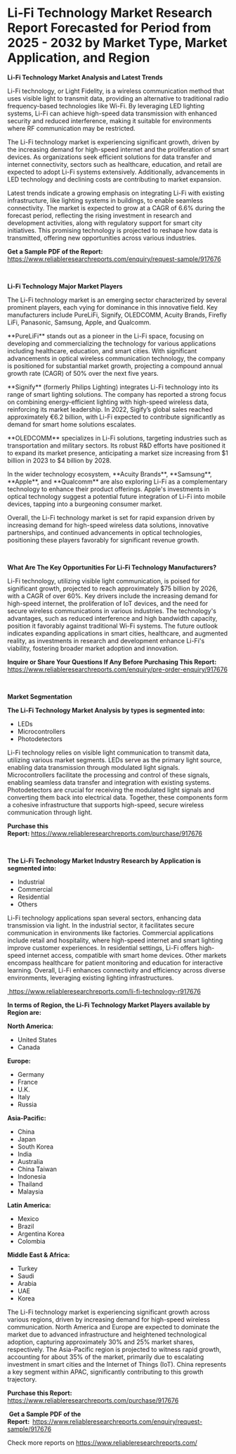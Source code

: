 <p><h1>Li-Fi Technology Market Research Report Forecasted for Period from 2025 -  2032 by Market Type, Market Application, and Region</h1></p><p><strong>Li-Fi Technology Market Analysis and Latest Trends</strong></p>
<p><p>Li-Fi technology, or Light Fidelity, is a wireless communication method that uses visible light to transmit data, providing an alternative to traditional radio frequency-based technologies like Wi-Fi. By leveraging LED lighting systems, Li-Fi can achieve high-speed data transmission with enhanced security and reduced interference, making it suitable for environments where RF communication may be restricted.</p><p>The Li-Fi technology market is experiencing significant growth, driven by the increasing demand for high-speed internet and the proliferation of smart devices. As organizations seek efficient solutions for data transfer and internet connectivity, sectors such as healthcare, education, and retail are expected to adopt Li-Fi systems extensively. Additionally, advancements in LED technology and declining costs are contributing to market expansion.</p><p>Latest trends indicate a growing emphasis on integrating Li-Fi with existing infrastructure, like lighting systems in buildings, to enable seamless connectivity. The market is expected to grow at a CAGR of 6.6% during the forecast period, reflecting the rising investment in research and development activities, along with regulatory support for smart city initiatives. This promising technology is projected to reshape how data is transmitted, offering new opportunities across various industries.</p></p>
<p><strong>Get a Sample PDF of the Report:&nbsp;</strong> <a href="https://www.reliableresearchreports.com/enquiry/request-sample/917676?utm_campaign=2478&utm_medium=2&utm_source=Github&utm_content=ia&utm_term=15022025&utm_id=li-fi-technology">https://www.reliableresearchreports.com/enquiry/request-sample/917676</a></p>
<p>&nbsp;</p>
<p><strong>Li-Fi Technology Major Market Players</strong></p>
<p><p>The Li-Fi technology market is an emerging sector characterized by several prominent players, each vying for dominance in this innovative field. Key manufacturers include PureLiFi, Signify, OLEDCOMM, Acuity Brands, Firefly LiFi, Panasonic, Samsung, Apple, and Qualcomm.</p><p>**PureLiFi** stands out as a pioneer in the Li-Fi space, focusing on developing and commercializing the technology for various applications including healthcare, education, and smart cities. With significant advancements in optical wireless communication technology, the company is positioned for substantial market growth, projecting a compound annual growth rate (CAGR) of 50% over the next five years.</p><p>**Signify** (formerly Philips Lighting) integrates Li-Fi technology into its range of smart lighting solutions. The company has reported a strong focus on combining energy-efficient lighting with high-speed wireless data, reinforcing its market leadership. In 2022, Sigify’s global sales reached approximately €6.2 billion, with Li-Fi expected to contribute significantly as demand for smart home solutions escalates.</p><p>**OLEDCOMM** specializes in Li-Fi solutions, targeting industries such as transportation and military sectors. Its robust R&D efforts have positioned it to expand its market presence, anticipating a market size increasing from $1 billion in 2023 to $4 billion by 2028.</p><p>In the wider technology ecosystem, **Acuity Brands**, **Samsung**, **Apple**, and **Qualcomm** are also exploring Li-Fi as a complementary technology to enhance their product offerings. Apple's investments in optical technology suggest a potential future integration of Li-Fi into mobile devices, tapping into a burgeoning consumer market.</p><p>Overall, the Li-Fi technology market is set for rapid expansion driven by increasing demand for high-speed wireless data solutions, innovative partnerships, and continued advancements in optical technologies, positioning these players favorably for significant revenue growth.</p></p>
<p>&nbsp;</p>
<p><strong>What Are The Key Opportunities For Li-Fi Technology Manufacturers?</strong></p>
<p><p>Li-Fi technology, utilizing visible light communication, is poised for significant growth, projected to reach approximately $75 billion by 2026, with a CAGR of over 60%. Key drivers include the increasing demand for high-speed internet, the proliferation of IoT devices, and the need for secure wireless communications in various industries. The technology's advantages, such as reduced interference and high bandwidth capacity, position it favorably against traditional Wi-Fi systems. The future outlook indicates expanding applications in smart cities, healthcare, and augmented reality, as investments in research and development enhance Li-Fi's viability, fostering broader market adoption and innovation.</p></p>
<p><strong>Inquire or Share Your Questions If Any Before Purchasing This Report:</strong> <a href="https://www.reliableresearchreports.com/enquiry/pre-order-enquiry/917676?utm_campaign=2478&utm_medium=2&utm_source=Github&utm_content=ia&utm_term=15022025&utm_id=li-fi-technology">https://www.reliableresearchreports.com/enquiry/pre-order-enquiry/917676</a></p>
<p>&nbsp;</p>
<p><strong>Market Segmentation</strong></p>
<p><strong>The Li-Fi Technology Market Analysis by types is segmented into:</strong></p>
<p><ul><li>LEDs</li><li>Microcontrollers</li><li>Photodetectors</li></ul></p>
<p><p>Li-Fi technology relies on visible light communication to transmit data, utilizing various market segments. LEDs serve as the primary light source, enabling data transmission through modulated light signals. Microcontrollers facilitate the processing and control of these signals, enabling seamless data transfer and integration with existing systems. Photodetectors are crucial for receiving the modulated light signals and converting them back into electrical data. Together, these components form a cohesive infrastructure that supports high-speed, secure wireless communication through light.</p></p>
<p><strong>Purchase this Report:&nbsp;</strong><a href="https://www.reliableresearchreports.com/purchase/917676?utm_campaign=2478&utm_medium=2&utm_source=Github&utm_content=ia&utm_term=15022025&utm_id=li-fi-technology">https://www.reliableresearchreports.com/purchase/917676</a></p>
<p>&nbsp;</p>
<p><strong>The Li-Fi Technology Market Industry Research by Application is segmented into:</strong></p>
<p><ul><li>Industrial</li><li>Commercial</li><li>Residential</li><li>Others</li></ul></p>
<p><p>Li-Fi technology applications span several sectors, enhancing data transmission via light. In the industrial sector, it facilitates secure communication in environments like factories. Commercial applications include retail and hospitality, where high-speed internet and smart lighting improve customer experiences. In residential settings, Li-Fi offers high-speed internet access, compatible with smart home devices. Other markets encompass healthcare for patient monitoring and education for interactive learning. Overall, Li-Fi enhances connectivity and efficiency across diverse environments, leveraging existing lighting infrastructures.</p></p>
<p><a href="https://www.reliableresearchreports.com/li-fi-technology-r917676?utm_campaign=2478&utm_medium=2&utm_source=Github&utm_content=ia&utm_term=15022025&utm_id=li-fi-technology">&nbsp;https://www.reliableresearchreports.com/li-fi-technology-r917676</a></p>
<p><strong>In terms of Region, the Li-Fi Technology Market Players available by Region are:</strong></p>
<p>
    <p> <strong> North America: </strong>
        <ul>
            <li>United States</li>
            <li>Canada</li>
        </ul>
        </p> 
    <p> <strong> Europe: </strong>
        <ul>
            <li>Germany</li>
            <li>France</li>
            <li>U.K.</li>
            <li>Italy</li>
            <li>Russia</li>
        </ul>
        </p> 
    <p> <strong> Asia-Pacific: </strong>
        <ul>
            <li>China</li>
            <li>Japan</li>
            <li>South Korea</li>
            <li>India</li>
            <li>Australia</li>
            <li>China Taiwan</li>
            <li>Indonesia</li>
            <li>Thailand</li>
            <li>Malaysia</li>
        </ul>
        </p> 
    <p> <strong> Latin America: </strong>
        <ul>
            <li>Mexico</li>
            <li>Brazil</li>
            <li>Argentina Korea</li>
            <li>Colombia</li>
        </ul>
        </p> 
    <p> <strong> Middle East & Africa: </strong>
        <ul>
            <li>Turkey</li>
            <li>Saudi</li>
            <li>Arabia</li>
            <li>UAE</li>
            <li>Korea</li>
        </ul>
    </p>
    </p>
<p><p>The Li-Fi technology market is experiencing significant growth across various regions, driven by increasing demand for high-speed wireless communication. North America and Europe are expected to dominate the market due to advanced infrastructure and heightened technological adoption, capturing approximately 30% and 25% market shares, respectively. The Asia-Pacific region is projected to witness rapid growth, accounting for about 35% of the market, primarily due to escalating investment in smart cities and the Internet of Things (IoT). China represents a key segment within APAC, significantly contributing to this growth trajectory.</p></p>
<p><strong>Purchase this Report: </strong><a href="https://www.reliableresearchreports.com/purchase/917676?utm_campaign=2478&utm_medium=2&utm_source=Github&utm_content=ia&utm_term=15022025&utm_id=li-fi-technology">https://www.reliableresearchreports.com/purchase/917676</a></p>
<p>&nbsp;<strong>Get a Sample PDF of the Report:&nbsp;&nbsp;</strong><a href="https://www.reliableresearchreports.com/enquiry/request-sample/917676?utm_campaign=2478&utm_medium=2&utm_source=Github&utm_content=ia&utm_term=15022025&utm_id=li-fi-technology">https://www.reliableresearchreports.com/enquiry/request-sample/917676</a></p>
<p><strong></strong></p>
<p>Check more reports on <a href="https://www.reliableresearchreports.com/?utm_campaign=2478&utm_medium=2&utm_source=Github&utm_content=ia&utm_term=15022025&utm_id=li-fi-technology">https://www.reliableresearchreports.com/</a></p>